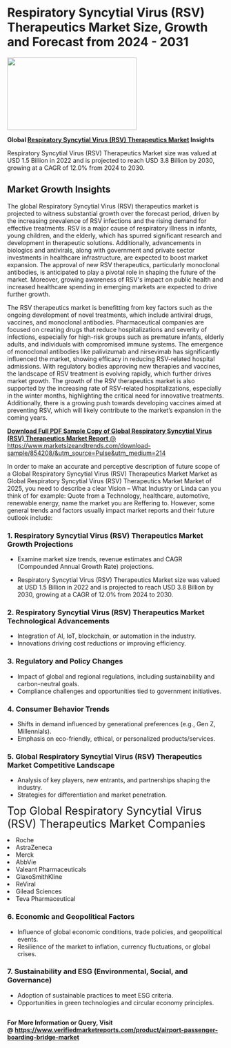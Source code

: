 <H1>Respiratory Syncytial Virus (RSV) Therapeutics Market Size, Growth and Forecast from 2024 - 2031</H1><img class="aligncenter size-medium wp-image-584254" src="https://thirdeyenews.in/wp-content/uploads/2024/09/Global-Market-Research-300x168.jpeg" alt="" width="300" height="168" /><p><strong>Global&nbsp;<a href="https://www.marketsizeandtrends.com/download-sample/854208/&amp;utm_source=Pulse&amp;utm_medium=214">Respiratory Syncytial Virus (RSV) Therapeutics Market</a> Insights</strong></p><p>Respiratory Syncytial Virus (RSV) Therapeutics Market size was valued at USD 1.5 Billion in 2022 and is projected to reach USD 3.8 Billion by 2030, growing at a CAGR of 12.0% from 2024 to 2030.</p><p><h2>Market Growth Insights</h2> <p>The global Respiratory Syncytial Virus (RSV) therapeutics market is projected to witness substantial growth over the forecast period, driven by the increasing prevalence of RSV infections and the rising demand for effective treatments. RSV is a major cause of respiratory illness in infants, young children, and the elderly, which has spurred significant research and development in therapeutic solutions. Additionally, advancements in biologics and antivirals, along with government and private sector investments in healthcare infrastructure, are expected to boost market expansion. The approval of new RSV therapeutics, particularly monoclonal antibodies, is anticipated to play a pivotal role in shaping the future of the market. Moreover, growing awareness of RSV's impact on public health and increased healthcare spending in emerging markets are expected to drive further growth.</p> <p><a href="sample-link.com"></a></p> <p>The RSV therapeutics market is benefitting from key factors such as the ongoing development of novel treatments, which include antiviral drugs, vaccines, and monoclonal antibodies. Pharmaceutical companies are focused on creating drugs that reduce hospitalizations and severity of infections, especially for high-risk groups such as premature infants, elderly adults, and individuals with compromised immune systems. The emergence of monoclonal antibodies like palivizumab and nirsevimab has significantly influenced the market, showing efficacy in reducing RSV-related hospital admissions. With regulatory bodies approving new therapies and vaccines, the landscape of RSV treatment is evolving rapidly, which further drives market growth. The growth of the RSV therapeutics market is also supported by the increasing rate of RSV-related hospitalizations, especially in the winter months, highlighting the critical need for innovative treatments. Additionally, there is a growing push towards developing vaccines aimed at preventing RSV, which will likely contribute to the market’s expansion in the coming years.</p> <p><a href="more-info-link.com"></p><p><span class=""><strong>Download Full PDF Sample Copy of Global Respiratory Syncytial Virus (RSV) Therapeutics Market Report</strong> @ <a href="https://www.marketsizeandtrends.com/download-sample/854208/&amp;utm_source=Pulse&amp;utm_medium=214" target="_blank">https://www.marketsizeandtrends.com/download-sample/854208/&amp;utm_source=Pulse&amp;utm_medium=214</a></span></p><p>In order to make an accurate and perceptive description of future scope of a Global&nbsp;Respiratory Syncytial Virus (RSV) Therapeutics Market Market as Global&nbsp;Respiratory Syncytial Virus (RSV) Therapeutics Market Market of 2025, you need to describe a clear Vision &ndash; What Industry or Linda can you think of for example: Quote from a Technology, healthcare, automotive, renewable energy, name the market you are Reffering to. However, some general trends and factors usually impact market reports and their future outlook include:</p><h3>1.&nbsp;<strong>Respiratory Syncytial Virus (RSV) Therapeutics Market Growth Projections</strong></h3><ul><li>Examine market size trends, revenue estimates and CAGR (Compounded Annual Growth Rate) projections.</li><li><p>Respiratory Syncytial Virus (RSV) Therapeutics Market size was valued at USD 1.5 Billion in 2022 and is projected to reach USD 3.8 Billion by 2030, growing at a CAGR of 12.0% from 2024 to 2030.</p></li></ul><h3>2.&nbsp;<strong>Respiratory Syncytial Virus (RSV) Therapeutics Market Technological Advancements</strong></h3><ul><li>Integration of AI, IoT, blockchain, or automation in the industry.</li><li>Innovations driving cost reductions or improving efficiency.</li></ul><h3>3.&nbsp;<strong>Regulatory and Policy Changes</strong></h3><ul><li>Impact of global and regional regulations, including sustainability and carbon-neutral goals.</li><li>Compliance challenges and opportunities tied to government initiatives.</li></ul><h3>4.&nbsp;<strong>Consumer Behavior Trends</strong></h3><ul><li>Shifts in demand influenced by generational preferences (e.g., Gen Z, Millennials).</li><li>Emphasis on eco-friendly, ethical, or personalized products/services.</li></ul><h3>5.&nbsp;<strong>Global Respiratory Syncytial Virus (RSV) Therapeutics Market Competitive Landscape</strong></h3><ul><li>Analysis of key players, new entrants, and partnerships shaping the industry.</li><li>Strategies for differentiation and market penetration.</li></ul><p data-pm-slice="1 1 []"><span style="color: inherit; font-family: inherit; font-size: 25px;">Top Global Respiratory Syncytial Virus (RSV) Therapeutics Market Companies</span></p><div class="" data-test-id=""><p><li>Roche</li><li> AstraZeneca</li><li> Merck</li><li> AbbVie</li><li> Valeant Pharmaceuticals</li><li> GlaxoSmithKline</li><li> ReViral</li><li> Gilead Sciences</li><li> Teva Pharmaceutical</li></p></div><h3>6.&nbsp;<strong>Economic and Geopolitical Factors</strong></h3><ul><li>Influence of global economic conditions, trade policies, and geopolitical events.</li><li>Resilience of the market to inflation, currency fluctuations, or global crises.</li></ul><h3>7.&nbsp;<strong>Sustainability and ESG (Environmental, Social, and Governance)</strong></h3><ul><li>Adoption of sustainable practices to meet ESG criteria.</li><li>Opportunities in green technologies and circular economy principles.</li></ul><h2><strong style="font-size: 14px;">For More Information or Query, Visit @&nbsp;</strong><a style="background-color: #ffffff; font-size: 14px;" href="https://www.marketsizeandtrends.com/report/respiratory-syncytial-virus-rsv-therapeutics-market/" target="_blank">https://www.verifiedmarketreports.com/product/airport-passenger-boarding-bridge-market</a></h2>
